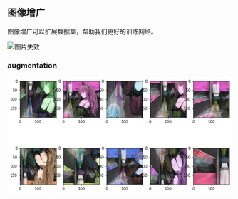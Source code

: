 ## 图像增广

图像增广可以扩展数据集，帮助我们更好的训练网络。

![图片失效](./images/1.png)

### augmentation

![图片失效](./images/augmentation/1.png)





